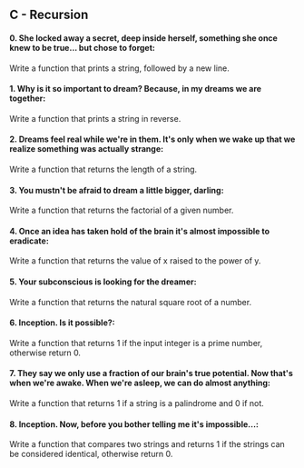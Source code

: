 ## C - Recursion
#### 0. She locked away a secret, deep inside herself, something she once knew to be true... but chose to forget:
Write a function that prints a string, followed by a new line.

#### 1. Why is it so important to dream? Because, in my dreams we are together:
Write a function that prints a string in reverse.

#### 2. Dreams feel real while we're in them. It's only when we wake up that we realize something was actually strange:
Write a function that returns the length of a string.

#### 3. You mustn't be afraid to dream a little bigger, darling:
Write a function that returns the factorial of a given number.

#### 4. Once an idea has taken hold of the brain it's almost impossible to eradicate:
Write a function that returns the value of x raised to the power of y.

#### 5. Your subconscious is looking for the dreamer:
Write a function that returns the natural square root of a number.

#### 6. Inception. Is it possible?:
Write a function that returns 1 if the input integer is a prime number, otherwise return 0.

#### 7. They say we only use a fraction of our brain's true potential. Now that's when we're awake. When we're asleep, we can do almost anything:
Write a function that returns 1 if a string is a palindrome and 0 if not.

#### 8. Inception. Now, before you bother telling me it's impossible...:
Write a function that compares two strings and returns 1 if the strings can be considered identical, otherwise return 0.



